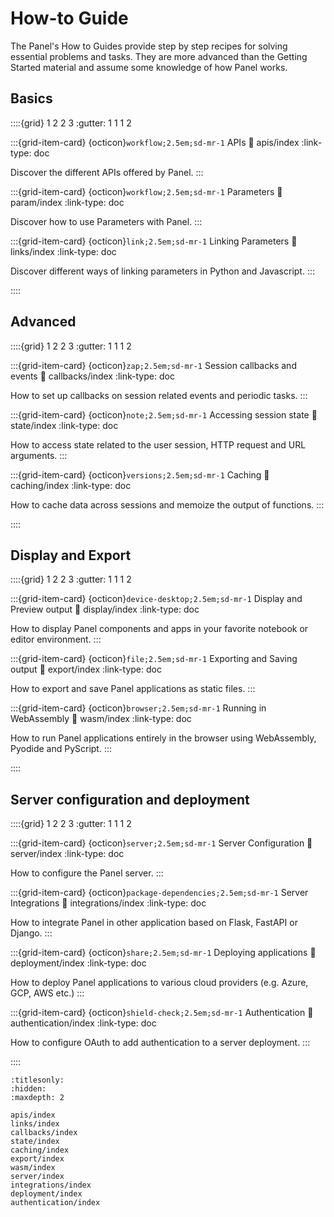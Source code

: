 # How-to Guide

The Panel's How to Guides provide step by step recipes for solving essential problems and tasks. They are more advanced than the Getting Started material and assume some knowledge of how Panel works.

## Basics

::::{grid} 1 2 2 3
:gutter: 1 1 1 2

:::{grid-item-card} {octicon}`workflow;2.5em;sd-mr-1` APIs
:link: apis/index
:link-type: doc

Discover the different APIs offered by Panel.
:::

:::{grid-item-card} {octicon}`workflow;2.5em;sd-mr-1` Parameters
:link: param/index
:link-type: doc

Discover how to use Parameters with Panel.
:::

:::{grid-item-card} {octicon}`link;2.5em;sd-mr-1` Linking Parameters
:link: links/index
:link-type: doc

Discover different ways of linking parameters in Python and Javascript.
:::

::::


## Advanced

::::{grid} 1 2 2 3
:gutter: 1 1 1 2

:::{grid-item-card} {octicon}`zap;2.5em;sd-mr-1` Session callbacks and events
:link: callbacks/index
:link-type: doc

How to set up callbacks on session related events and periodic tasks.
:::

:::{grid-item-card} {octicon}`note;2.5em;sd-mr-1` Accessing session state
:link: state/index
:link-type: doc

How to access state related to the user session, HTTP request and URL arguments.
:::

:::{grid-item-card} {octicon}`versions;2.5em;sd-mr-1` Caching
:link: caching/index
:link-type: doc

How to cache data across sessions and memoize the output of functions.
:::

::::


## Display and Export

::::{grid} 1 2 2 3
:gutter: 1 1 1 2

:::{grid-item-card} {octicon}`device-desktop;2.5em;sd-mr-1` Display and Preview output
:link: display/index
:link-type: doc

How to display Panel components and apps in your favorite notebook or editor environment.
:::

:::{grid-item-card} {octicon}`file;2.5em;sd-mr-1` Exporting and Saving output
:link: export/index
:link-type: doc

How to export and save Panel applications as static files.
:::

:::{grid-item-card} {octicon}`browser;2.5em;sd-mr-1` Running in WebAssembly
:link: wasm/index
:link-type: doc

How to run Panel applications entirely in the browser using WebAssembly, Pyodide and PyScript.
:::

::::


## Server configuration and deployment 

::::{grid} 1 2 2 3
:gutter: 1 1 1 2

:::{grid-item-card} {octicon}`server;2.5em;sd-mr-1` Server Configuration
:link: server/index
:link-type: doc

How to configure the Panel server.
:::

:::{grid-item-card} {octicon}`package-dependencies;2.5em;sd-mr-1` Server Integrations
:link: integrations/index
:link-type: doc

How to integrate Panel in other application based on Flask, FastAPI or Django.
:::

:::{grid-item-card} {octicon}`share;2.5em;sd-mr-1` Deploying applications
:link: deployment/index
:link-type: doc

How to deploy Panel applications to various cloud providers (e.g. Azure, GCP, AWS etc.)
:::

:::{grid-item-card} {octicon}`shield-check;2.5em;sd-mr-1` Authentication
:link: authentication/index
:link-type: doc

How to configure OAuth to add authentication to a server deployment.
:::

::::


```{toctree}
:titlesonly:
:hidden:
:maxdepth: 2

apis/index
links/index
callbacks/index
state/index
caching/index
export/index
wasm/index
server/index
integrations/index
deployment/index
authentication/index
```
